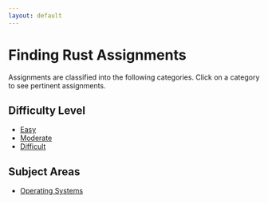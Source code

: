```yaml
---
layout: default
---
```



# Finding Rust Assignments

Assignments are classified into the following categories. Click on a category to see pertinent assignments.

## Difficulty Level

* [Easy](easy.html)
* [Moderate](moderate.html)
* [Difficult](difficult.html)

## Subject Areas

* [Operating Systems](operating-systems.html)

